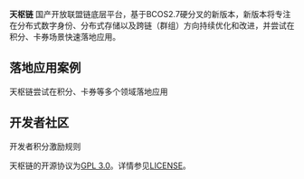

**天枢链** 国产开放联盟链底层平台，基于BCOS2.7硬分叉的新版本，新版本将专注在分布式数字身份、分布式存储以及跨链（群组）方向持续优化和改进，并尝试在积分、卡券场景快速落地应用。


## 落地应用案例

天枢链尝试在积分、卡券等多个领域落地应用

## 开发者社区
开发者积分激励规则

天枢链的开源协议为[GPL 3.0](https://www.gnu.org/licenses/gpl-3.0.en.html)。详情参见[LICENSE](../LICENSE)。
